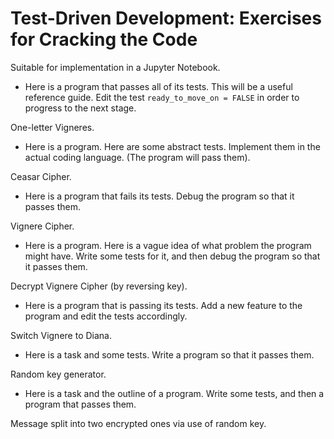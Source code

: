 # Test-Driven Development: Exercises for Cracking the Code

Suitable for implementation in a Jupyter Notebook.

* Here is a program that passes all of its tests. This will be a useful reference guide. Edit the test `ready_to_move_on = FALSE` in order to progress to the next stage.

One-letter Vigneres.

* Here is a program. Here are some abstract tests. Implement them in the actual coding language. (The program will pass them).

Ceasar Cipher.

* Here is a program that fails its tests. Debug the program so that it passes them.

Vignere Cipher.

* Here is a program. Here is a vague idea of what problem the program might have. Write some tests for it, and then debug the program so that it passes them.

Decrypt Vignere Cipher (by reversing key).

* Here is a program that is passing its tests. Add a new feature to the program and edit the tests accordingly.

Switch Vignere to Diana.

* Here is a task and some tests. Write a program so that it passes them.

Random key generator.

* Here is a task and the outline of a program. Write some tests, and then a program that passes them.

Message split into two encrypted ones via use of random key.
